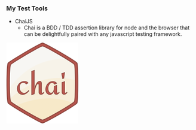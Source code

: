 ### My Test Tools

- ChaiJS <!-- .element class="fragment" -->
  - Chai is a BDD / TDD assertion library for node and the browser that can be delightfully paired with any javascript testing framework. <!-- .element class="small fragment" -->

![MochaJS](images/chaijs.png) <!-- .element class="fragment" -->